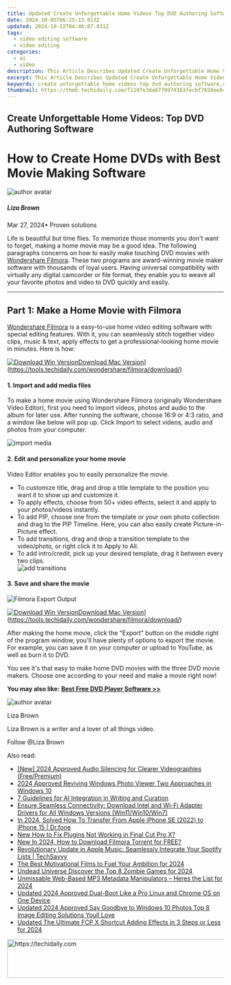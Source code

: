 ```yaml
---
title: Updated Create Unforgettable Home Videos Top DVD Authoring Software
date: 2024-10-05T06:25:13.013Z
updated: 2024-10-12T04:46:07.031Z
tags: 
  - video editing software
  - video editing
categories: 
  - ai
  - video
description: This Article Describes Updated Create Unforgettable Home Videos Top DVD Authoring Software
excerpt: This Article Describes Updated Create Unforgettable Home Videos Top DVD Authoring Software
keywords: create unforgettable home videos top dvd authoring software,create unforgettable videos insider tips for home editors,create unforgettable dvds the ultimate movie making software guide,create unforgettable lip sync videos with these 5 top rated apps,create unforgettable slideshows top photo movie maker software,create unforgettable dvds tips tricks and tools for home video editors,create unforgettable slideshows top rated photo movie software
thumbnail: https://thmb.techidaily.com/f1107e3da6770974363fecbf7658ee04571722ec05c10e1ad65882453b11db44.jpg
---
```


## Create Unforgettable Home Videos: Top DVD Authoring Software

# How to Create Home DVDs with Best Movie Making Software

![author avatar](https://lh5.googleusercontent.com/-AIMmjowaFs4/AAAAAAAAAAI/AAAAAAAAABc/Y5UmwDaI7HU/s250-c-k/photo.jpg)

##### Liza Brown

 Mar 27, 2024• Proven solutions

Life is beautiful but time flies. To memorize those moments you don't want to forget, making a home movie may be a good idea. The following paragraphs concerns on how to easily make touching DVD movies with [Wondershare Filmora](https://tools.techidaily.com/wondershare/filmora/download/). These two programs are award-winning movie maker software with thousands of loyal users. Having universal compatibility with virtually any digital camcorder or file format, they enable you to weave all your favorite photos and video to DVD quickly and easily.

---

## Part 1: Make a Home Movie with Filmora

[Wondershare Filmora](https://tools.techidaily.com/wondershare/filmora/download/) is a easy-to-use home video editing software with special editing features. With it, you can seamlessly stitch together video clips, music & text, apply effects to get a professional-looking home movie in minutes. Here is how:

[![Download Win Version](https://images.wondershare.com/filmora/guide/download-btn-win.jpg)](https://tools.techidaily.com/wondershare/filmora/download/)[Download Mac Version](https://images.wondershare.com/filmora/guide/download-btn-mac.jpg)](https://tools.techidaily.com/wondershare/filmora/download/)

#### 1\. Import and add media files

To make a home movie using Wondershare Filmora (originally Wondershare Video Editor), first you need to import videos, photos and audio to the album for later use. After running the software, choose 16:9 or 4:3 ratio, and a window like below will pop up. Click Import to select videos, audio and photos from your computer.

![import media](https://images.wondershare.com/filmora/article-images/video-editor-main-interface-1.jpg)

#### 2\. Edit and personalize your home movie

Video Editor enables you to easily personalize the movie.

* To customize title, drag and drop a title template to the position you want it to show up and customize it.
* To apply effects, choose from 50+ video effects, select it and apply to your photos/videos instantly.
* To add PIP, choose one from the template or your own photo collection and drag to the PIP Timeline. Here, you can also easily create Picture-in-Picture effect.
* To add transitions, drag and drop a transition template to the video/photo, or right click it to Apply to All.
* To add intro/credit, pick up your desired template, drag it between every two clips.  
![add transitions](https://images.wondershare.com/filmora/article-images/transitions-filmora9-mac.png)

#### 3\. Save and share the movie

![Filmora Export Output](https://images.wondershare.com/filmora/article-images/export-output.jpg)

[![Download Win Version](https://images.wondershare.com/filmora/guide/download-btn-win.jpg)](https://tools.techidaily.com/wondershare/filmora/download/)[Download Mac Version](https://images.wondershare.com/filmora/guide/download-btn-mac.jpg)](https://tools.techidaily.com/wondershare/filmora/download/)

After making the home movie, click the "Export" button on the middle right of the program window, you'll have plenty of options to export the movie. For example, you can save it on your computer or upload to YouTube, as well as burn it to DVD.

You see it's that easy to make home DVD movies with the three DVD movie makers. Choose one according to your need and make a movie right now!

**You may also like:** [**Best Free DVD Player Software >>**](https://tools.techidaily.com/wondershare/filmora/download/)

![author avatar](https://lh5.googleusercontent.com/-AIMmjowaFs4/AAAAAAAAAAI/AAAAAAAAABc/Y5UmwDaI7HU/s250-c-k/photo.jpg)

Liza Brown

Liza Brown is a writer and a lover of all things video.

Follow @Liza Brown

<ins class="adsbygoogle"
      style="display:block"
      data-ad-client="ca-pub-7571918770474297"
      data-ad-slot="8358498916"
      data-ad-format="auto"
      data-full-width-responsive="true"></ins>

<span class="atpl-alsoreadstyle">Also read:</span>
<div><ul>
<li><a href="https://screen-sharing-recording.techidaily.com/new-2024-approved-audio-silencing-for-clearer-videographies-freepremium/"><u>[New] 2024 Approved Audio Silencing for Clearer Videographies (Free/Premium)</u></a></li>
<li><a href="https://extra-approaches.techidaily.com/2024-approved-reviving-windows-photo-viewer-two-approaches-in-windows-10/"><u>2024 Approved Reviving Windows Photo Viewer Two Approaches in Windows 10</u></a></li>
<li><a href="https://tech-revival.techidaily.com/7-guidelines-for-ai-integration-in-writing-and-curation/"><u>7 Guidelines for AI Integration in Writing and Curation</u></a></li>
<li><a href="https://driver-download.techidaily.com/ensure-seamless-connectivity-download-intel-and-wi-fi-adapter-drivers-for-all-windows-versions-win11win10win7/"><u>Ensure Seamless Connectivity: Download Intel and Wi-Fi Adapter Drivers for All Windows Versions (Win11/Win10/Win7)</u></a></li>
<li><a href="https://iphone-transfer.techidaily.com/in-2024-solved-how-to-transfer-from-apple-iphone-se-2022-to-iphone-15-drfone-by-drfone-transfer-from-ios/"><u>In 2024, Solved How To Transfer From Apple iPhone SE (2022) to iPhone 15 | Dr.fone</u></a></li>
<li><a href="https://ai-driven-video-production.techidaily.com/new-how-to-fix-plugins-not-working-in-final-cut-pro-x/"><u>New How to Fix Plugins Not Working in Final Cut Pro X?</u></a></li>
<li><a href="https://ai-driven-video-production.techidaily.com/new-in-2024-how-to-download-filmora-torrent-for-free/"><u>New In 2024, How to Download Filmora Torrent for FREE?</u></a></li>
<li><a href="https://tech-haven.techidaily.com/revolutionary-update-in-apple-music-seamlessly-integrate-your-spotify-lists-techsavvy/"><u>Revolutionary Update in Apple Music: Seamlessly Integrate Your Spotify Lists | TechSavvy</u></a></li>
<li><a href="https://some-approaches.techidaily.com/the-best-motivational-films-to-fuel-your-ambition-for-2024/"><u>The Best Motivational Films to Fuel Your Ambition for 2024</u></a></li>
<li><a href="https://desktop-recording.techidaily.com/undead-universe-discover-the-top-8-zombie-games-for-2024/"><u>Undead Universe Discover the Top 8 Zombie Games for 2024</u></a></li>
<li><a href="https://audio-shaping.techidaily.com/unmissable-web-based-mp3-metadata-manipulators-heres-the-list-for-2024/"><u>Unmissable Web-Based MP3 Metadata Manipulators – Heres the List for 2024</u></a></li>
<li><a href="https://ai-driven-video-production.techidaily.com/updated-2024-approved-dual-boot-like-a-pro-linux-and-chrome-os-on-one-device/"><u>Updated 2024 Approved Dual-Boot Like a Pro Linux and Chrome OS on One Device</u></a></li>
<li><a href="https://ai-driven-video-production.techidaily.com/updated-2024-approved-say-goodbye-to-windows-10-photos-top-8-image-editing-solutions-youll-love/"><u>Updated 2024 Approved Say Goodbye to Windows 10 Photos Top 8 Image Editing Solutions Youll Love</u></a></li>
<li><a href="https://ai-driven-video-production.techidaily.com/updated-the-ultimate-fcp-x-shortcut-adding-effects-in-3-steps-or-less-for-2024/"><u>Updated The Ultimate FCP X Shortcut Adding Effects in 3 Steps or Less for 2024</u></a></li>
</ul></div>

<!-- affiliate ads begin -->
<a href="https://appsumo.8odi.net/c/5597632/2037359/7443" target="_top" id="2037359">
  <img src="//a.impactradius-go.com/display-ad/7443-2037359" border="0" alt="https://techidaily.com" width="728" height="90"/>
</a>
<img height="0" width="0" src="https://appsumo.8odi.net/i/5597632/2037359/7443" style="position:absolute;visibility:hidden;" border="0" />
<!-- affiliate ads end -->

